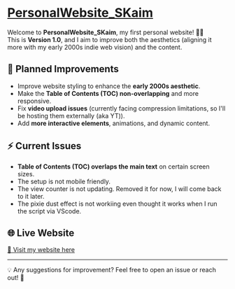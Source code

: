# [PersonalWebsite_SKaim](https://soumyakaim.github.io/PersonalWebsite_SKaim/)

Welcome to **PersonalWebsite_SKaim**, my first personal website! 🌿✨  
This is **Version 1.0**, and I aim to improve both the aesthetics (aligning it more with my early 2000s indie web vision) and the content.

## 🔮 Planned Improvements
- Improve website styling to enhance the **early 2000s aesthetic**.
- Make the **Table of Contents (TOC) non-overlapping** and more responsive.
- Fix **video upload issues** (currently facing compression limitations, so I'll be hosting them externally (aka YT)).
- Add **more interactive elements**, animations, and dynamic content.

## ⚡ Current Issues
- **Table of Contents (TOC) overlaps the main text** on certain screen sizes.
- The setup is not mobile friendly.
- The view counter is not updating. Removed it for now, I will come back to it later.
- The pixie dust effect is not workiing even thought it works when I run the script via VScode. 

## 🌐 Live Website
[🔗 Visit my website here](https://soumyakaim.github.io/PersonalWebsite_SKaim/)

---
💡 Any suggestions for improvement? Feel free to open an issue or reach out! 🚀
